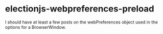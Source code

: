 # electionjs-webpreferences-preload

I should have at least a few posts on the webPreferences object used in the options for a BrowserWindow.


